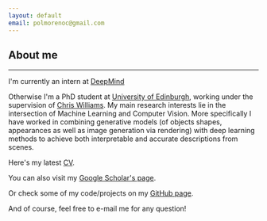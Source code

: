 ```yaml
---
layout: default
email: polmorenoc@gmail.com
---
```


## [](#header-2) About me

* * *
I'm currently an intern at [DeepMind](https://deepmind.com/)

Otherwise I'm a PhD student at [University of Edinburgh](http://www.anc.ed.ac.uk/), working under the supervision of [Chris Williams](http://homepages.inf.ed.ac.uk/ckiw/). My main research interests lie in the intersection of Machine Learning and Computer Vision. More specifically I have worked in combining generative models (of objects shapes, appearances as well as image generation via rendering) with deep learning methods to achieve both interpretable and accurate descriptions from scenes.

Here's my latest [CV](assets/pol_moreno_cv.pdf).

You can also visit my [Google Scholar's page](https://scholar.google.es/citations?user=CY0-T_MAAAAJ&hl=en&oi=sra).

Or check some of my code/projects on my [GitHub page](https://github.com/polmorenoc).

And of course, feel free to e-mail me for any question!
